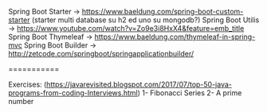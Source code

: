 Spring Boot Starter -> https://www.baeldung.com/spring-boot-custom-starter (starter multi database su h2 ed uno su mongodb?)
Spring Boot Utilis -> https://www.youtube.com/watch?v=Zo9e3i8HxX4&feature=emb_title
Spring Boot Thymeleaf -> https://www.baeldung.com/thymeleaf-in-spring-mvc
Spring Boot Builder -> http://zetcode.com/springboot/springapplicationbuilder/


===========

Exercises: (https://javarevisited.blogspot.com/2017/07/top-50-java-programs-from-coding-Interviews.html)
1- Fibonacci Series 
2- A prime number

